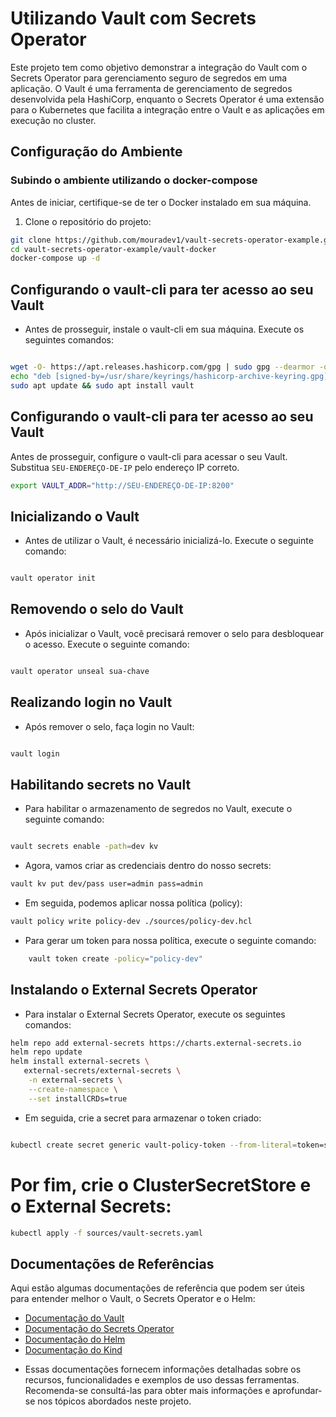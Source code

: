 # Utilizando Vault com Secrets Operator

Este projeto tem como objetivo demonstrar a integração do Vault com o Secrets Operator para gerenciamento seguro de segredos em uma aplicação. O Vault é uma ferramenta de gerenciamento de segredos desenvolvida pela HashiCorp, enquanto o Secrets Operator é uma extensão para o Kubernetes que facilita a integração entre o Vault e as aplicações em execução no cluster.

## Configuração do Ambiente

### Subindo o ambiente utilizando o docker-compose

Antes de iniciar, certifique-se de ter o Docker instalado em sua máquina.

1. Clone o repositório do projeto:

```bash
git clone https://github.com/mouradev1/vault-secrets-operator-example.git
cd vault-secrets-operator-example/vault-docker
docker-compose up -d

```
## Configurando o vault-cli para ter acesso ao seu Vault
* Antes de prosseguir, instale o vault-cli em sua máquina. Execute os seguintes comandos:

```bash 

wget -O- https://apt.releases.hashicorp.com/gpg | sudo gpg --dearmor -o /usr/share/keyrings/hashicorp-archive-keyring.gpg
echo "deb [signed-by=/usr/share/keyrings/hashicorp-archive-keyring.gpg] https://apt.releases.hashicorp.com $(lsb_release -cs) main" | sudo tee /etc/apt/sources.list.d/hashicorp.list
sudo apt update && sudo apt install vault

```

## Configurando o vault-cli para ter acesso ao seu Vault

Antes de prosseguir, configure o vault-cli para acessar o seu Vault. Substitua `SEU-ENDEREÇO-DE-IP` pelo endereço IP correto.

```bash
export VAULT_ADDR="http://SEU-ENDEREÇO-DE-IP:8200"


```

## Inicializando o Vault
* Antes de utilizar o Vault, é necessário inicializá-lo. Execute o seguinte comando:

```bash

vault operator init

```

## Removendo o selo do Vault
* Após inicializar o Vault, você precisará remover o selo para desbloquear o acesso. Execute o seguinte comando:

```bash

vault operator unseal sua-chave

```


## Realizando login no Vault
* Após remover o selo, faça login no Vault:


```bash

vault login 

```


## Habilitando secrets no Vault
* Para habilitar o armazenamento de segredos no Vault, execute o seguinte comando:

```bash

vault secrets enable -path=dev kv

```

* Agora, vamos criar as credenciais dentro do nosso secrets:

```bash
vault kv put dev/pass user=admin pass=admin

```

* Em seguida, podemos aplicar nossa política (policy):

```bash
vault policy write policy-dev ./sources/policy-dev.hcl

```

* Para gerar um token para nossa política, execute o seguinte comando:

```bash
    vault token create -policy="policy-dev"
```

## Instalando o External Secrets Operator
* Para instalar o External Secrets Operator, execute os seguintes comandos:

```bash
helm repo add external-secrets https://charts.external-secrets.io
helm repo update
helm install external-secrets \
   external-secrets/external-secrets \
    -n external-secrets \
    --create-namespace \
    --set installCRDs=true
```

* Em seguida, crie a secret para armazenar o token criado:

```bash

kubectl create secret generic vault-policy-token --from-literal=token=seutoken

```

# Por fim, crie o ClusterSecretStore e o External Secrets:

```bash 
kubectl apply -f sources/vault-secrets.yaml 

```
## Documentações de Referências

Aqui estão algumas documentações de referência que podem ser úteis para entender melhor o Vault, o Secrets Operator e o Helm:

- [Documentação do Vault](https://developer.hashicorp.com/vault)
- [Documentação do Secrets Operator](https://external-secrets.io/v0.8.5)
- [Documentação do Helm](https://helm.sh/docs)
- [Documentação do Kind](https://kind.sigs.k8s.io/docs/user/quick-start)
* Essas documentações fornecem informações detalhadas sobre os recursos, funcionalidades e exemplos de uso dessas ferramentas. Recomenda-se consultá-las para obter mais informações e aprofundar-se nos tópicos abordados neste projeto.
